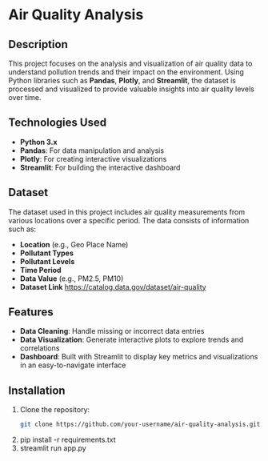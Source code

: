 # Air Quality Analysis

## Description

This project focuses on the analysis and visualization of air quality data to understand pollution trends and their impact on the environment. Using Python libraries such as **Pandas**, **Plotly**, and **Streamlit**, the dataset is processed and visualized to provide valuable insights into air quality levels over time.

## Technologies Used
- **Python 3.x**
- **Pandas**: For data manipulation and analysis
- **Plotly**: For creating interactive visualizations
- **Streamlit**: For building the interactive dashboard

## Dataset

The dataset used in this project includes air quality measurements from various locations over a specific period. The data consists of information such as:
- **Location** (e.g., Geo Place Name)
- **Pollutant Types**
- **Pollutant Levels**
- **Time Period**
- **Data Value** (e.g., PM2.5, PM10)
- **Dataset Link** https://catalog.data.gov/dataset/air-quality

## Features

- **Data Cleaning**: Handle missing or incorrect data entries
- **Data Visualization**: Generate interactive plots to explore trends and correlations
- **Dashboard**: Built with Streamlit to display key metrics and visualizations in an easy-to-navigate interface

## Installation

1. Clone the repository:
   ```bash
   git clone https://github.com/your-username/air-quality-analysis.git 
2. pip install -r requirements.txt
3. streamlit run app.py
